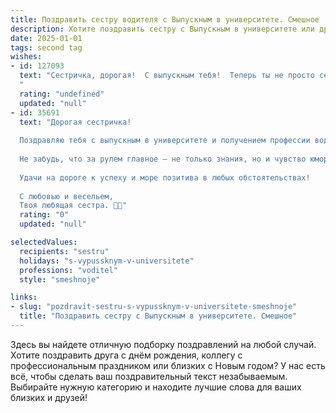 ```yaml
---
title: Поздравить сестру водителя с Выпускным в университете. Смешное
description: Хотите поздравить сестру с Выпускным в университете или другим праздником? Наш ИИ создаст незабываемое поздравление, а вы обязательно выделитесь среди других.  
date: 2025-01-01
tags: second tag
wishes:
- id: 127093
  text: "Сестричка, дорогая!  С выпускным тебя!  Теперь ты не просто сестра, а сестра-водитель –  ужас для всех пешеходов и мечта для всех автомехаников!  Шучу, конечно (хотя…  слегка). Серьёзно, поздравляю с таким крутым достижением!  Пусть дорога твоей жизни будет ровной, а  клиенты — вежливыми (ну, или хотя бы платёжеспособными!). Удачи на всех дорогах!
  "
  rating: "undefined"
  updated: "null"
- id: 35691
  text: "Дорогая сестричка!
  
  Поздравляю тебя с выпускным в университете и получением профессии водителя! Теперь ты не только знаешь, как завести машину, но и как завести разговор с любым полицейским! Желаю, чтобы твоя жизнь была всегда на высокой скорости, а повороты судьбы — только приятными. Пусть твои пассажиры всегда будут вежливыми, а пробки обходят стороной.
  
  Не забудь, что за рулем главное — не только знания, но и чувство юмора. Так что смело преодолевай любые преграды и убедись, что у тебя всегда есть то, что спасает даже в самые запутанные ситуации — запасное колесо оптимизма и бензобак хорошего настроения!
  
  Удачи на дороге к успеху и море позитива в любых обстоятельствах!
  
  С любовью и весельем,
  Твоя любящая сестра. 🚗💨"
  rating: "0"
  updated: "null"

selectedValues:
  recipients: "sestru"
  holidays: "s-vypussknym-v-universitete"
  professions: "voditel"
  style: "smeshnoje"

links:
- slug: "pozdravit-sestru-s-vypussknym-v-universitete-smeshnoje"
  title: "Поздравить сестру с Выпускным в университете. Смешное"
---
```


Здесь вы найдете отличную подборку поздравлений на любой случай. 
Хотите поздравить друга с днём рождения, коллегу с профессиональным праздником или близких с Новым годом? У нас есть всё, чтобы сделать ваш поздравительный текст незабываемым. Выбирайте нужную категорию и находите лучшие слова для ваших близких и друзей!
